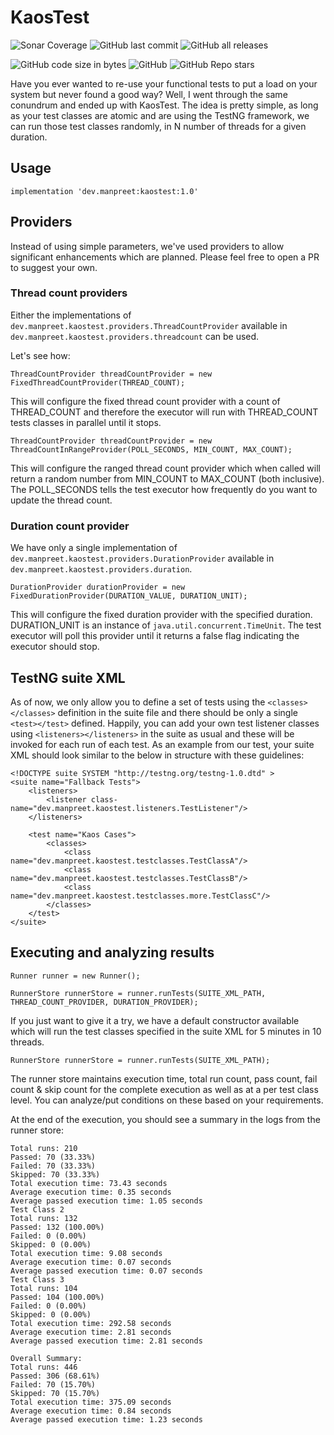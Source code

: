 # KaosTest


![Sonar Coverage](https://img.shields.io/sonar/coverage/autopreet_KaosTest/master?server=https%3A%2F%2Fsonarcloud.io)
![GitHub last commit](https://img.shields.io/github/last-commit/autopreet/KaosTest)
![GitHub all releases](https://img.shields.io/github/downloads/autopreet/KaosTest/total)

![GitHub code size in bytes](https://img.shields.io/github/languages/code-size/autopreet/KaosTest)
![GitHub](https://img.shields.io/github/license/autopreet/KaosTest)
![GitHub Repo stars](https://img.shields.io/github/stars/autopreet/KaosTest?style=social)

Have you ever wanted to re-use your functional tests to put a load on your system but never found a good way? Well, I went through the same conundrum and ended up with KaosTest.
The idea is pretty simple, as long as your test classes are atomic and are using the TestNG framework, we can run those test classes randomly, in N number of threads for a given duration.

## Usage

```implementation 'dev.manpreet:kaostest:1.0'```

## Providers

Instead of using simple parameters, we've used providers to allow significant enhancements which are planned. Please feel free to open a PR to suggest your own.

### Thread count providers

Either the implementations of ```dev.manpreet.kaostest.providers.ThreadCountProvider``` available in ```dev.manpreet.kaostest.providers.threadcount``` can be used. 

Let's see how:

```ThreadCountProvider threadCountProvider = new FixedThreadCountProvider(THREAD_COUNT);```

This will configure the fixed thread count provider with a count of THREAD_COUNT and therefore the executor will run with THREAD_COUNT tests classes in parallel until it stops.

```ThreadCountProvider threadCountProvider = new ThreadCountInRangeProvider(POLL_SECONDS, MIN_COUNT, MAX_COUNT);```

This will configure the ranged thread count provider which when called will return a random number from MIN_COUNT to MAX_COUNT (both inclusive). 
The POLL_SECONDS tells the test executor how frequently do you want to update the thread count.


### Duration count provider

We have only a single implementation of ```dev.manpreet.kaostest.providers.DurationProvider``` available in ```dev.manpreet.kaostest.providers.duration```.

```DurationProvider durationProvider = new FixedDurationProvider(DURATION_VALUE, DURATION_UNIT);```

This will configure the fixed duration provider with the specified duration. DURATION_UNIT is an instance of ```java.util.concurrent.TimeUnit```.
The test executor will poll this provider until it returns a false flag indicating the executor should stop.



## TestNG suite XML

As of now, we only allow you to define a set of tests using the ```<classes></classes>``` definition in the suite file and there should be only a single ```<test></test>``` defined.
Happily, you can add your own test listener classes using ```<listeners></listeners>``` in the suite as usual and these will be invoked for each run of each test.
As an example from our test, your suite XML should look similar to the below in structure with these guidelines:
```
<!DOCTYPE suite SYSTEM "http://testng.org/testng-1.0.dtd" >
<suite name="Fallback Tests">
    <listeners>
        <listener class-name="dev.manpreet.kaostest.listeners.TestListener"/>
    </listeners>

    <test name="Kaos Cases">
        <classes>
            <class name="dev.manpreet.kaostest.testclasses.TestClassA"/>
            <class name="dev.manpreet.kaostest.testclasses.TestClassB"/>
            <class name="dev.manpreet.kaostest.testclasses.more.TestClassC"/>
        </classes>
    </test>
</suite>
```


## Executing and analyzing results

```Runner runner = new Runner();```

```RunnerStore runnerStore = runner.runTests(SUITE_XML_PATH, THREAD_COUNT_PROVIDER, DURATION_PROVIDER);```

If you just want to give it a try, we have a default constructor available which will run the test classes specified in the suite XML for 5 minutes in 10 threads.

```RunnerStore runnerStore = runner.runTests(SUITE_XML_PATH);```


The runner store maintains execution time, total run count, pass count, fail count & skip count for the complete execution as well as at a per test class level.
You can analyze/put conditions on these based on your requirements.

At the end of the execution, you should see a summary in the logs from the runner store:
```Test Class 1
Total runs: 210
Passed: 70 (33.33%)	
Failed: 70 (33.33%)	
Skipped: 70 (33.33%)	
Total execution time: 73.43 seconds	
Average execution time: 0.35 seconds	
Average passed execution time: 1.05 seconds
Test Class 2
Total runs: 132
Passed: 132 (100.00%)	
Failed: 0 (0.00%)	
Skipped: 0 (0.00%)	
Total execution time: 9.08 seconds	
Average execution time: 0.07 seconds	
Average passed execution time: 0.07 seconds
Test Class 3
Total runs: 104
Passed: 104 (100.00%)	
Failed: 0 (0.00%)	
Skipped: 0 (0.00%)	
Total execution time: 292.58 seconds	
Average execution time: 2.81 seconds	
Average passed execution time: 2.81 seconds

Overall Summary:
Total runs: 446
Passed: 306 (68.61%)	
Failed: 70 (15.70%)	
Skipped: 70 (15.70%)	
Total execution time: 375.09 seconds	
Average execution time: 0.84 seconds	
Average passed execution time: 1.23 seconds
```

